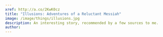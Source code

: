 ```yaml
---
xref: http://a.co/2KwK0cz
title: "Illusions: Adventures of a Reluctant Messiah"
image: /image/things/illusions.jpg
description: An interesting story, recommended by a few sources to me.  Popular in the old school UNIX and tech circles with the concept of reality as an illusion for learning and enjoyment.
author: 
---
```

